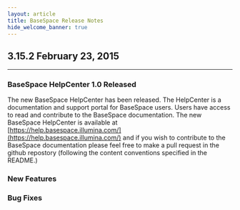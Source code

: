 ```yaml
---
layout: article
title: BaseSpace Release Notes
hide_welcome_banner: true
---
```


## 3.15.2 February 23, 2015

--------

### BaseSpace HelpCenter 1.0 Released

The new BaseSpace HelpCenter has been released.  The HelpCenter is a documentation and support portal for BaseSpace users.  Users have access to read and contribute to the BaseSpace documentation.  The new BaseSpace HelpCenter is available at [https://help.basespace.illumina.com/](https://help.basespace.illumina.com/) and if you wish to contribute to the BaseSpace documentation please feel free to make a pull request in the github repostory (following the content conventions specified in the README.)

### New Features

### Bug Fixes



